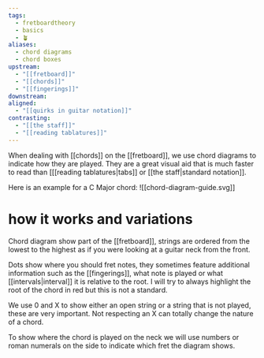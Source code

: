 ```yaml
---
tags:
  - fretboardtheory
  - basics
  - 🪴
aliases:
  - chord diagrams
  - chord boxes
upstream:
  - "[[fretboard]]"
  - "[[chords]]"
  - "[[fingerings]]"
downstream: 
aligned:
  - "[[quirks in guitar notation]]"
contrasting:
  - "[[the staff]]"
  - "[[reading tablatures]]"
---
```


When dealing with [[chords]] on the [[fretboard]], we use chord diagrams to indicate how they are played. They are a great visual aid that is much faster to read than [[[reading tablatures|tabs]] or [[the staff|standard notation]].

Here is an example for a C Major chord:
![[chord-diagram-guide.svg]]
# how it works and variations
Chord diagram show part of the [[fretboard]], strings are ordered from the lowest to the highest as if you were looking at a guitar neck from the front. 

Dots show where you should fret notes, they sometimes feature additional information such as the [[fingerings]], what note is played or what [[intervals|interval]] it is relative to the root. I will try to always highlight the root of the chord in red but this is not a standard. 

We use 0 and X to show either an open string or a string that is not played, these are very important. Not respecting an X can totally change the nature of a chord.

To show where the chord is played on the neck we will use numbers or roman numerals on the side to indicate which fret the diagram shows. 